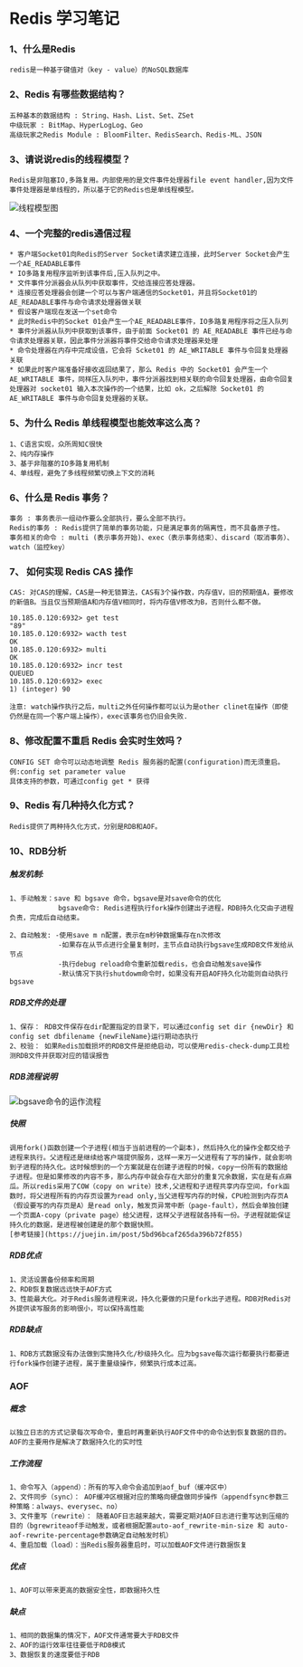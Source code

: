 # Redis 学习笔记  
### 1、什么是Redis  
    redis是一种基于键值对（key - value）的NoSQL数据库

### 2、Redis 有哪些数据结构？  
    五种基本的数据结构 : String、Hash、List、Set、ZSet
    中级玩家 : BitMap、HyperLogLog、Geo
    高级玩家之Redis Module : BloomFilter、RedisSearch、Redis-ML、JSON

### 3、请说说redis的线程模型？  
    Redis是非阻塞IO,多路复用。内部使用的是文件事件处理器file event handler,因为文件事件处理器是单线程的，所以基于它的Redis也是单线程模型。

![线程模型图](http://static2.iocoder.cn/images/Redis/2019_11_22/01.png)      
### 4、一个完整的redis通信过程  
    * 客户端Socket01向Redis的Server Socket请求建立连接，此时Server Socket会产生一个AE_READABLE事件  
    * IO多路复用程序监听到该事件后,压入队列之中。  
    * 文件事件分派器会从队列中获取事件，交给连接应答处理器。  
    * 连接应答处理器会创建一个可以与客户端通信的Socket01，并且将Socket01的AE_READABLE事件与命令请求处理器做关联  
    * 假设客户端现在发送一个set命令  
    * 此时Redis中的Socket 01会产生一个AE_READABLE事件，IO多路复用程序将之压入队列  
    * 事件分派器从队列中获取到该事件，由于前面 Socket01 的 AE_READABLE 事件已经与命令请求处理器关联，因此事件分派器将事件交给命令请求处理器来处理  
    * 命令处理器在内存中完成设值，它会将 Scket01 的 AE_WRITABLE 事件与令回复处理器关联  
    * 如果此时客户端准备好接收返回结果了，那么 Redis 中的 Socket01 会产生一个 AE_WRITABLE 事件，同样压入队列中，事件分派器找到相关联的命令回复处理器，由命令回复处理器对 socket01 输入本次操作的一个结果，比如 ok，之后解除 Socket01 的 AE_WRITABLE 事件与命令回复处理器的关联。  
      
### 5、为什么 Redis 单线程模型也能效率这么高？  
    1、C语言实现，众所周知C很快  
    2、纯内存操作  
    3、基于非阻塞的IO多路复用机制  
    4、单线程，避免了多线程频繁切换上下文的消耗  
    
### 6、什么是 Redis 事务？  
    事务 : 事务表示一组动作要么全部执行，要么全部不执行。  
    Redis的事务 : Redis提供了简单的事务功能，只是满足事务的隔离性，而不具备原子性。  
    事务相关的命令 : multi (表示事务开始)、exec（表示事务结束）、discard（取消事务）、watch（监控key）  

### 7、 如何实现 Redis CAS 操作  
    CAS: 对CAS的理解，CAS是一种无锁算法，CAS有3个操作数，内存值V，旧的预期值A，要修改的新值B。当且仅当预期值A和内存值V相同时，将内存值V修改为B，否则什么都不做。  
    
    10.185.0.120:6932> get test  
    "89"  
    10.185.0.120:6932> wacth test  
    OK  
    10.185.0.120:6932> multi  
    OK  
    10.185.0.120:6932> incr test  
    QUEUED  
    10.185.0.120:6932> exec  
    1) (integer) 90  
    
    注意: watch操作执行之后，multi之外任何操作都可以认为是other clinet在操作（即使仍然是在同一个客户端上操作），exec该事务也仍旧会失败.  
    
### 8、修改配置不重启 Redis 会实时生效吗？  
    CONFIG SET 命令可以动态地调整 Redis 服务器的配置(configuration)而无须重启。  
    例:config set parameter value  
    具体支持的参数，可通过config get * 获得  
    
### 9、Redis 有几种持久化方式？  
    Redis提供了两种持久化方式，分别是RDB和AOF。  
    
### 10、RDB分析  
#####    触发机制:   
    1、手动触发：save 和 bgsave 命令，bgsave是对save命令的优化    
                bgsave命令: Redis进程执行fork操作创建出子进程，RDB持久化交由子进程负责，完成后自动结束。  
                
    2、自动触发: -使用save m n配置，表示在m秒钟数据集存在n次修改  
                -如果存在从节点进行全量复制时，主节点自动执行bgsave生成RDB文件发给从节点  
                -执行debug reload命令重新加载redis，也会自动触发save操作  
                -默认情况下执行shutdowm命令时，如果没有开启AOF持久化功能则自动执行bgsave  
          
#####    RDB文件的处理    
    1、保存： RDB文件保存在dir配置指定的目录下，可以通过config set dir {newDir} 和 config set dbfilename {newFileName}运行期动态执行  
    2、校验： 如果Redis加载损坏的RDB文件是拒绝启动，可以使用redis-check-dump工具检测RDB文件并获取对应的错误报告  

#####   RDB流程说明  
   ![bgsave命令的运作流程](https://oscimg.oschina.net/oscnet/up-1e1f478e6e8242e4b22f91baef514c01929.JPEG)

#####    快照  
    调用fork()函数创建一个子进程(相当于当前进程的一个副本)，然后持久化的操作全都交给子进程来执行。父进程还是继续给客户端提供服务，这样一来万一父进程有了写的操作，就会影响到子进程的持久化。这时候想到的一个方案就是在创建子进程的时候，copy一份所有的数据给子进程。但是如果修改的内容不多，那么内存中就会存在大部分的重复冗余数据，实在是有点麻瓜。所以redis采用了COW（copy on write）技术,父进程和子进程共享内存空间，fork函数时，将父进程所有的内存页设置为read only,当父进程写内存的时候，CPU检测到内存页A（假设要写的内存页是A）是read only，触发页异常中断（page-fault），然后会单独创建一个页面A-copy（private page）给父进程，这样父子进程就各持有一份。子进程就能保证持久化的数据，是进程被创建是的那个数据快照。  
    [参考链接](https://juejin.im/post/5bd96bcaf265da396b72f855)
                
#####    RDB优点
    1、灵活设置备份频率和周期    
    2、RDB恢复数据远远快于AOF方式  
    3、性能最大化。对于Redis服务进程来说，持久化要做的只是fork出子进程。RDB对Redis对外提供读写服务的影响很小，可以保持高性能  
    
#####    RDB缺点  
    1、RDB方式数据没有办法做到实施持久化/秒级持久化。应为bgsave每次运行都要执行都要进行fork操作创建子进程，属于重量级操作，频繁执行成本过高。  

### AOF    
##### 概念  
    以独立日志的方式记录每次写命令，重启时再重新执行AOF文件中的命令达到恢复数据的目的。AOF的主要用作是解决了数据持久化的实时性   
##### 工作流程
    1、命令写入（append）：所有的写入命令会追加到aof_buf（缓冲区中）  
    2、文件同步（sync）： AOF缓冲区根据对应的策略向硬盘做同步操作（appendfsync参数三种策略：always、everysec、no）  
    3、文件重写（rewrite）： 随着AOF日志越来越大，需要定期对AOF日志进行重写达到压缩的目的（bgrewriteaof手动触发，或者根据配置auto-aof_rewrite-min-size 和 auto-aof-rewrite-percentage参数确定自动触发时机）    
    4、重启加载（load）：当Redis服务器重启时，可以加载AOF文件进行数据恢复    
##### 优点
    1、AOF可以带来更高的数据安全性，即数据持久性  
##### 缺点
    1、相同的数据集的情况下，AOF文件通常要大于RDB文件
    2、AOF的运行效率往往要低于RDB模式
    3、数据恢复的速度要低于RDB    
        
           
              
